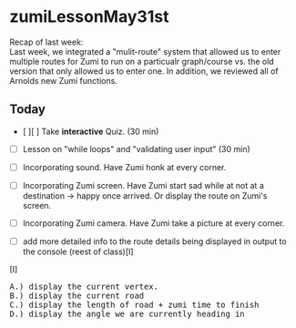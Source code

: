 # zumiLessonMay31st

Recap of last week:  <br>
Last week, we integrated a "mulit-route" system that allowed us to enter multiple routes for Zumi to run on a particualr graph/course vs. the old version that only allowed us to enter one.  In addition, we reviewed all of Arnolds new Zumi functions.  <br> 

Today
-------
- [ ][ ]  Take **interactive** Quiz.   (30 min) <br>
- [ ]  Lesson on  "while loops" and "validating user input" (30 min) <br>
- [ ]  Incorporating sound.         Have Zumi honk at every corner. <br>
- [ ]  Incorporating Zumi screen.   Have Zumi start sad while at not at a destination -> happy once arrived. Or display the route on Zumi's screen.  <br>
- [ ]  Incorporating Zumi camera.   Have Zumi take a picture at every corner.  <br>
- [ ]  add more detailed info to the route details being displayed in output to the console (reest of class)[I] <br>


[I]
<pre>
A.) display the current vertex.
B.) display the current road
C.) display the length of road + zumi time to finish
D.) display the angle we are currently heading in  </pre> <br>
